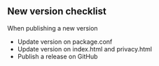 ## New version checklist

When publishing a new version

-  Update version on package.conf
-  Update version on index.html and privacy.html
-  Publish a release on GitHub
